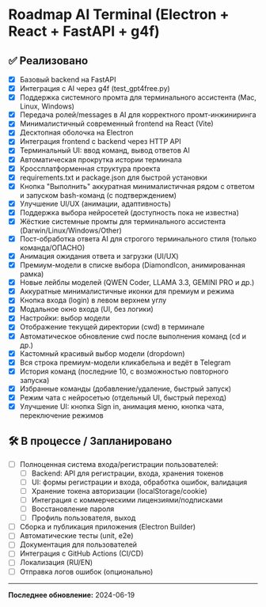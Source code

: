 # Roadmap AI Terminal (Electron + React + FastAPI + g4f)

## ✅ Реализовано
- [x] Базовый backend на FastAPI
- [x] Интеграция с AI через g4f (test_gpt4free.py)
- [x] Поддержка системного промта для терминального ассистента (Mac, Linux, Windows)
- [x] Передача ролей/messages в AI для корректного промт-инжиниринга
- [x] Минималистичный современный frontend на React (Vite)
- [x] Десктопная оболочка на Electron
- [x] Интеграция frontend с backend через HTTP API
- [x] Терминальный UI: ввод команд, вывод ответов AI
- [x] Автоматическая прокрутка истории терминала
- [x] Кроссплатформенная структура проекта
- [x] requirements.txt и package.json для быстрой установки
- [x] Кнопка "Выполнить" аккуратная минималистичная рядом с ответом и запуском bash-команд (с подтверждением)
- [x] Улучшение UI/UX (анимации, адаптивность)
- [x] Поддержка выбора нейросетей (доступность пока не известна)
- [x] Жёсткие системные промты для терминального ассистента (Darwin/Linux/Windows/Other)
- [x] Пост-обработка ответа AI для строгого терминального стиля (только команда/ОПАСНО)
- [x] Анимация ожидания ответа и загрузки (UI/UX)
- [x] Премиум-модели в списке выбора (DiamondIcon, анимированная рамка)
- [x] Новые лейблы моделей (QWEN Coder, LLAMA 3.3, GEMINI PRO и др.)
- [x] Аккуратные минималистичные иконки для премиум и режима
- [x] Кнопка входа (login) в левом верхнем углу
- [x] Модальное окно входа (UI, без логики)
- [x] Настройки: выбор модели
- [x] Отображение текущей директории (cwd) в терминале
- [x] Автоматическое обновление cwd после выполнения команд (cd и др.)
- [x] Кастомный красивый выбор модели (dropdown)
- [x] Вся строка премиум-модели кликабельна и ведёт в Telegram
- [x] История команд (последние 10, с возможностью повторного запуска)
- [x] Избранные команды (добавление/удаление, быстрый запуск)
- [x] Режим чата с нейросетью (отдельный UI, быстрый переход)
- [x] Улучшение UI: кнопка Sign in, анимация меню, кнопка чата, переключение режимов

## 🛠️ В процессе / Запланировано
- [ ] Полноценная система входа/регистрации пользователей:
    - [ ] Backend: API для регистрации, входа, хранения токенов
    - [ ] UI: формы регистрации и входа, обработка ошибок, валидация
    - [ ] Хранение токена авторизации (localStorage/cookie)
    - [ ] Интеграция с коммерческими лицензиями/подписками
    - [ ] Восстановление пароля
    - [ ] Профиль пользователя, выход
- [ ] Сборка и публикация приложения (Electron Builder)
- [ ] Автоматические тесты (unit, e2e)
- [ ] Документация для пользователей
- [ ] Интеграция с GitHub Actions (CI/CD)
- [ ] Локализация (RU/EN)
- [ ] Отправка логов ошибок (опционально)

---

**Последнее обновление:** 2024-06-19